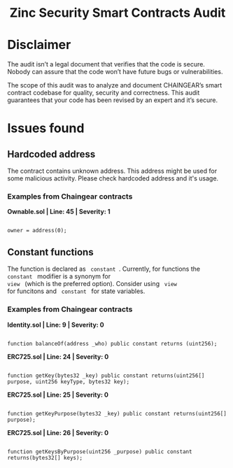 <h1 align="center">Zinc Security Smart Contracts Audit</h1>

# Disclaimer 

The audit isn’t a legal document that verifies that the code is secure. Nobody can assure that the code won’t have future bugs or vulnerabilities.  

The scope of this audit was to analyze and document CHAINGEAR’s smart contract codebase for quality, security and correctness. This audit guarantees that your code has been revised by an expert and it’s secure. 

# Issues found 

## Hardcoded address 

The contract contains unknown address. This address might be used for some malicious activity. Please check hardcoded address and it's usage.

### Examples from Chaingear contracts

**Ownable.sol | Line: 45 | Severity: 1**

```solidity

owner = address(0);

```

## Constant functions 

The function is declared as <code> constant </code>. Currently, for functions the <code> constant </code> modifier is a synonym for <code> view </code> (which is the preferred option). Consider using <code> view </code> for funcitons and <code> constant </code> for state variables.

### Examples from Chaingear contracts

**Identity.sol | Line: 9 | Severity: 0**

```solidity

function balanceOf(address _who) public constant returns (uint256);

```

**ERC725.sol | Line: 24 | Severity: 0**


```solidity

function getKey(bytes32 _key) public constant returns(uint256[] purpose, uint256 keyType, bytes32 key);

```

**ERC725.sol | Line: 25 | Severity: 0**

```solidity

function getKeyPurpose(bytes32 _key) public constant returns(uint256[] purpose);

```

**ERC725.sol | Line: 26 | Severity: 0**

```solidity

function getKeysByPurpose(uint256 _purpose) public constant returns(bytes32[] keys);

```


